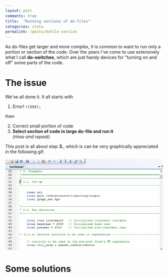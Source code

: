 ```yaml
---
layout: post
comments: true
title:  "Running sections of do-files"
categories: stata
permalink: /posts/dofile-section
---
```


As do-files get larger and more complex, it is common to want to run only a portion or section of the code. Over the years I've come to use extensively what I call **do-switches**, which are just handy devices for "turning on and off" some parts of the code.

# The issue

We've all done it. It all starts with

1. Error! `r(XXX);`

  then
  <ol start="2">
    <li>Correct small portion of code</li>
    <li><b>Select section of code in large do-file and run it</b></li>
    <i>(rinse and repeat)</i>
  </ol>



This post is all about step **3.**, which is can be very graphically appreciated in the following gif:

![Long selection](../files/long_selection.gif)

# Some solutions
